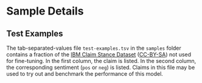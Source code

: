 # Sample Details

## Test Examples

The tab-separated-values file `test-examples.tsv` in the `samples` folder contains a fraction of the [IBM Claim Stance Dataset](http://www.research.ibm.com/haifa/dept/vst/debating_data.shtml#Claim%20Stance) ([CC-BY-SA](http://creativecommons.org/licenses/by-sa/3.0/)) not used for fine-tuning. In the first column, the claim is listed. In the second column, the corresponding sentiment (`pos` or `neg`) is listed. Claims in this file may be used to try out and benchmark the performance of this model.
